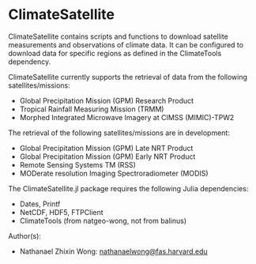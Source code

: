 # ClimateSatellite

ClimateSatellite contains scripts and functions to download satellite
measurements and observations of climate data.  It can be configured to download
data for specific regions as defined in the ClimateTools dependency.

ClimateSatellite currently supports the retrieval of data from the following
satellites/missions:
* Global Precipitation Mission (GPM) Research Product
* Tropical Rainfall Measuring Mission (TRMM)
* Morphed Integrated Microwave Imagery at CIMSS (MIMIC)-TPW2

The retrieval of the following satellites/missions are in development:
* Global Precipitation Mission (GPM) Late NRT Product
* Global Precipitation Mission (GPM) Early NRT Product
* Remote Sensing Systems TM (RSS)
* MODerate resolution Imaging Spectroradiometer (MODIS)

The ClimateSatellite.jl package requires the following Julia dependencies:
* Dates, Printf
* NetCDF, HDF5, FTPClient
* ClimateTools (from natgeo-wong, not from balinus)

Author(s):
* Nathanael Zhixin Wong: nathanaelwong@fas.harvard.edu
